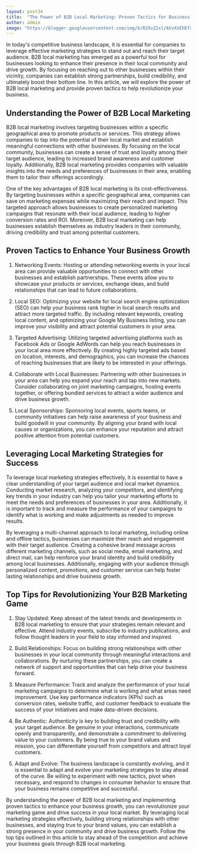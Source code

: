 ```yaml
---
layout: post34
title:  "The Power of B2B Local Marketing: Proven Tactics for Business Growth"
author: admin
image: "https://blogger.googleusercontent.com/img/b/R29vZ2xl/AVvXsEhEfxek-tjnhiICFd4_D_PAGpmOVJjnvTJPhZN2-OhCtnS7pPmTNPiCvh69r66pbAXuM3oq3WDzi5uK9PPjNO7p7vukI9dhi1TalXBpX6CX4zxe1Cpi3rmYDvh3heIEMdh1Bp2LhY3BdYuvV3srjL1Xk6nqfuJ7QL9DBH8K8naT9559_qors_UMSepeBC_m/s1600/20240513_100645.jpg"
---
```


<p>In today's competitive business landscape, it is essential for companies to leverage effective marketing strategies to stand out and reach their target audience. B2B local marketing has emerged as a powerful tool for businesses looking to enhance their presence in their local community and drive growth. By focusing on reaching out to other businesses within their vicinity, companies can establish strong partnerships, build credibility, and ultimately boost their bottom line. In this article, we will explore the power of B2B local marketing and provide proven tactics to help revolutionize your business. </p>
<h2>Understanding the Power of B2B Local Marketing</h2>
<p>B2B local marketing involves targeting businesses within a specific geographical area to promote products or services. This strategy allows companies to tap into the potential of their local market and establish meaningful connections with other businesses. By focusing on the local community, businesses can create a sense of trust and loyalty among their target audience, leading to increased brand awareness and customer loyalty. Additionally, B2B local marketing provides companies with valuable insights into the needs and preferences of businesses in their area, enabling them to tailor their offerings accordingly.</p>
<p>One of the key advantages of B2B local marketing is its cost-effectiveness. By targeting businesses within a specific geographical area, companies can save on marketing expenses while maximizing their reach and impact. This targeted approach allows businesses to create personalized marketing campaigns that resonate with their local audience, leading to higher conversion rates and ROI. Moreover, B2B local marketing can help businesses establish themselves as industry leaders in their community, driving credibility and trust among potential customers.</p>
<h2>Proven Tactics to Enhance Your Business Growth</h2>
<ol>
<li>
<p>Networking Events: Hosting or attending networking events in your local area can provide valuable opportunities to connect with other businesses and establish partnerships. These events allow you to showcase your products or services, exchange ideas, and build relationships that can lead to future collaborations.</p>
</li>
<li>
<p>Local SEO: Optimizing your website for local search engine optimization (SEO) can help your business rank higher in local search results and attract more targeted traffic. By including relevant keywords, creating local content, and optimizing your Google My Business listing, you can improve your visibility and attract potential customers in your area.</p>
</li>
<li>
<p>Targeted Advertising: Utilizing targeted advertising platforms such as Facebook Ads or Google AdWords can help you reach businesses in your local area more effectively. By creating highly targeted ads based on location, interests, and demographics, you can increase the chances of reaching businesses that are likely to be interested in your offerings.</p>
</li>
<li>
<p>Collaborate with Local Businesses: Partnering with other businesses in your area can help you expand your reach and tap into new markets. Consider collaborating on joint marketing campaigns, hosting events together, or offering bundled services to attract a wider audience and drive business growth.</p>
</li>
<li>
<p>Local Sponsorships: Sponsoring local events, sports teams, or community initiatives can help raise awareness of your business and build goodwill in your community. By aligning your brand with local causes or organizations, you can enhance your reputation and attract positive attention from potential customers.</p>
</li>
</ol>
<h2>Leveraging Local Marketing Strategies for Success</h2>
<p>To leverage local marketing strategies effectively, it is essential to have a clear understanding of your target audience and local market dynamics. Conducting market research, analyzing your competitors, and identifying key trends in your industry can help you tailor your marketing efforts to meet the needs and preferences of businesses in your area. Additionally, it is important to track and measure the performance of your campaigns to identify what is working and make adjustments as needed to improve results.</p>
<p>By leveraging a multi-channel approach to local marketing, including online and offline tactics, businesses can maximize their reach and engagement with their target audience. Creating a cohesive brand message across different marketing channels, such as social media, email marketing, and direct mail, can help reinforce your brand identity and build credibility among local businesses. Additionally, engaging with your audience through personalized content, promotions, and customer service can help foster lasting relationships and drive business growth.</p>
<h2>Top Tips for Revolutionizing Your B2B Marketing Game</h2>
<ol>
<li>
<p>Stay Updated: Keep abreast of the latest trends and developments in B2B local marketing to ensure that your strategies remain relevant and effective. Attend industry events, subscribe to industry publications, and follow thought leaders in your field to stay informed and inspired.</p>
</li>
<li>
<p>Build Relationships: Focus on building strong relationships with other businesses in your local community through meaningful interactions and collaborations. By nurturing these partnerships, you can create a network of support and opportunities that can help drive your business forward.</p>
</li>
<li>
<p>Measure Performance: Track and analyze the performance of your local marketing campaigns to determine what is working and what areas need improvement. Use key performance indicators (KPIs) such as conversion rates, website traffic, and customer feedback to evaluate the success of your initiatives and make data-driven decisions.</p>
</li>
<li>
<p>Be Authentic: Authenticity is key to building trust and credibility with your target audience. Be genuine in your interactions, communicate openly and transparently, and demonstrate a commitment to delivering value to your customers. By being true to your brand values and mission, you can differentiate yourself from competitors and attract loyal customers.</p>
</li>
<li>
<p>Adapt and Evolve: The business landscape is constantly evolving, and it is essential to adapt and evolve your marketing strategies to stay ahead of the curve. Be willing to experiment with new tactics, pivot when necessary, and respond to changes in consumer behavior to ensure that your business remains competitive and successful.</p>
</li>
</ol>
<p>By understanding the power of B2B local marketing and implementing proven tactics to enhance your business growth, you can revolutionize your marketing game and drive success in your local market. By leveraging local marketing strategies effectively, building strong relationships with other businesses, and staying true to your brand values, you can establish a strong presence in your community and drive business growth. Follow the top tips outlined in this article to stay ahead of the competition and achieve your business goals through B2B local marketing.</p>


